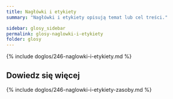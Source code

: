 ```yaml
---
title: Nagłówki i etykiety
summary: "Nagłówki i etykiety opisują temat lub cel treści."

sidebar: glosy_sidebar
permalink: glosy-naglowki-i-etykiety
folder: glosy
---
```


{% include doglos/246-naglowki-i-etykiety.md %}

## Dowiedz się więcej
{% include doglos/246-naglowki-i-etykiety-zasoby.md %}